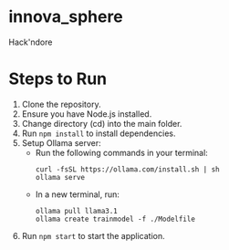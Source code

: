 # innova_sphere
Hack'ndore

# Steps to Run

1. Clone the repository.
2. Ensure you have Node.js installed.
3. Change directory (cd) into the main folder.
4. Run `npm install` to install dependencies.
5. Setup Ollama server:
   - Run the following commands in your terminal:
     ```
     curl -fsSL https://ollama.com/install.sh | sh
     ollama serve
     ```
   - In a new terminal, run:
     ```
     ollama pull llama3.1
     ollama create trainmodel -f ./Modelfile
     ```
6. Run `npm start` to start the application.